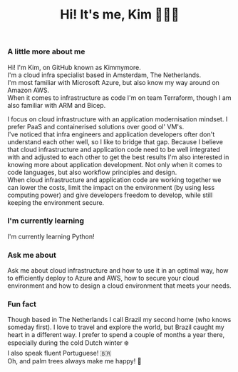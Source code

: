 <header>

# Hi! It's me, Kim 🙋🏼‍♀️

</header>

### A little more about me
<p>Hi! I'm Kim, on GitHub known as Kimmymore. <br>
I'm a cloud infra specialist based in Amsterdam, The Netherlands. <br>
I'm most familiar with Microsoft Azure, but also know my way around on Amazon AWS. <br>
When it comes to infrastructure as code I'm on team Terraform, though I am also familiar with ARM and Bicep. <br>
</p>

<p>I focus on cloud infrastructure with an application modernisation mindset. I prefer PaaS and containerised solutions over good ol' VM's. <br>
I've noticed that infra engineers and application developers ofter don't understand each other well, so I like to bridge that gap. Because I believe that cloud infrastructure and application code need to be well integrated with and adjusted to each other to get the best results I'm also interested in knowing more about application development. Not only when it comes to code languages, but also workflow principles and design. <br>
When cloud infrastructure and application code are working together we can lower the costs, limit the impact on the environment (by using less computing power) and give developers freedom to develop, while still keeping the environment secure. 
</p>

### I'm currently learning
I'm currently learning Python!

### Ask me about
Ask me about cloud infrastructure and how to use it in an optimal way, how to efficiently deploy to Azure and AWS, how to secure your cloud environment and how to design a cloud environment that meets your needs. 

### Fun fact
Though based in The Netherlands I call Brazil my second home (who knows someday first). I love to travel and explore the world, but Brazil caught my heart in a different way. I prefer to spend a couple of months a year there, especially during the cold Dutch winter ❄️ <br>
I also speak fluent Portuguese! 🇧🇷 <br>
Oh, and palm trees always make me happy! 🌴 <br>

<!--
**Kimmymore/Kimmymore** is a ✨ _special_ ✨ repository because its `README.md` (this file) appears on your GitHub profile.

Here are some ideas to get you started:

- 🔭 I’m currently working on ...
- 🌱 I’m currently learning ...
- 👯 I’m looking to collaborate on ...
- 🤔 I’m looking for help with ...
- 💬 Ask me about ...
- 📫 How to reach me: ...
- 😄 Pronouns: ...
- ⚡ Fun fact: ...
-->
